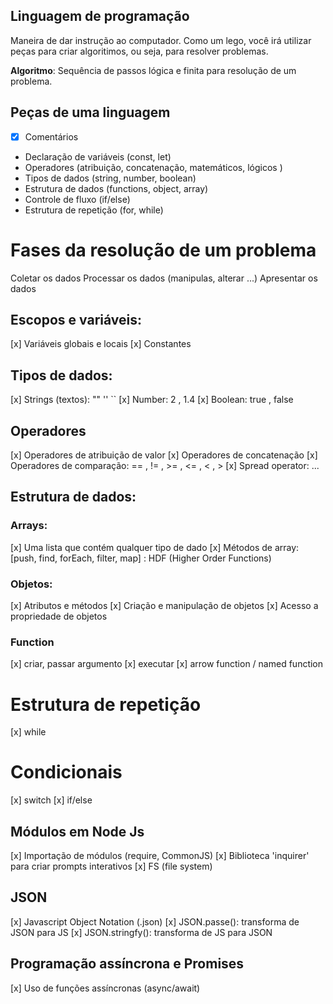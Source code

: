 ##  Linguagem de programação 

Maneira de dar instrução ao computador.
Como um lego, você irá utilizar peças para criar algoritimos, ou seja, para resolver problemas.

 **Algoritmo**: Sequência de passos lógica e finita para resolução de um problema.

 ## Peças de uma linguagem

 - [x] Comentários
 - Declaração de variáveis (const, let)
 - Operadores (atribuição, concatenação, matemáticos, lógicos )
 - Tipos de dados (string, number, boolean)
 - Estrutura de dados (functions, object, array)
 - Controle de fluxo (if/else)
 - Estrutura de repetição (for, while)

#  Fases da resolução de um problema

Coletar os dados
Processar os dados (manipulas, alterar ...)
Apresentar os dados


##  Escopos e variáveis:

[x] Variáveis globais e locais
[x] Constantes

##  Tipos de dados: 
[x] Strings (textos): "" '' ``
[x] Number: 2 , 1.4
[x] Boolean: true , false


##  Operadores 

[x] Operadores de atribuição de valor
[x] Operadores de concatenação
[x] Operadores de comparação: == , != ,  >= , <= , < , >
[x] Spread operator: ...


##  Estrutura de dados: 

###  Arrays:

[x] Uma lista que contém qualquer tipo de dado
[x] Métodos de array: [push, find, forEach, filter, map] : HDF (Higher Order Functions)

###  Objetos: 

[x] Atributos e métodos
[x] Criação e manipulação de objetos
[x] Acesso a propriedade de objetos

### Function 

[x] criar, passar argumento
[x] executar 
[x] arrow function / named function

#   Estrutura de repetição

[x] while

#  Condicionais 

[x] switch
[x] if/else

##   Módulos em Node Js

[x] Importação de módulos (require, CommonJS)
[x] Biblioteca 'inquirer' para criar prompts interativos
[x] FS (file system)

## JSON
[x] Javascript Object Notation (.json)
[x] JSON.passe():  transforma de JSON para JS
[x] JSON.stringfy(): transforma de JS para JSON

## Programação assíncrona e Promises

[x] Uso de funções assíncronas (async/await)
